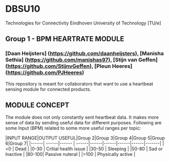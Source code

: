 # DBSU10
Technologies for Connectivity 
Eindhoven University of Technology [TU/e]

## Group 1 - BPM HEARTRATE MODULE
### [Daan Heijsters] (https://github.com/daanheijsters), [Manisha Sethia] (https://github.com/manishas97), [Stijn van Geffen] (https://github.com/StijnvGeffen), [Pleun Heeres] (https://github.com/PJHeeres)
This repository is meant for collaborators that want to use a heartbeat sensing module for connected products.

## MODULE CONCEPT
The module does not only constantly sent heartbeat data. It makes more sense of data by sending useful data for different purposes.
Following are some Input (BPM) related to some more useful ranges per topic:

|INPUT RANGE|OUTPUT USEFUL|Group 2|Group 3|Group 4|Group 5|Group 6|Group 7|
|------| ------|------ | ------|------|------|------|------|-------| 
|<0    | Dead | 
|0-30  | Critial health issue  | 
|30-50 | Sleeping  |
|50-80 | Sad or Inactive   | 
|80-100| Passive nuteral    |
|>100  | Physically active |
